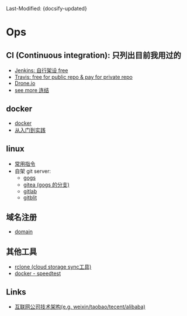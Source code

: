 Last-Modified: {docsify-updated}

# Ops

## CI (Continuous integration): 只列出目前我用过的

- [Jenkins: 自行架设 free](/ops/ci/jenkins.md)
- [Travis: free for public repo & pay for private repo](/ops/ci/travis.md)
- [Drone.io](https://drone.io/)
- [see more 连结](https://ithelp.ithome.com.tw/articles/10187137)

## docker

- [docker](/ops/docker/README.md#docker)
- [从入门到实践](https://yeasy.gitbooks.io/docker_practice/)

## linux

- [常用指令](/ops/linux/command.md)
- 自架 git server:
  - [gogs](https://github.com/gogits/gogs)
  - [gitea (gogs 的分支)](https://github.com/go-gitea/gitea)
  - [gitlab](https://about.gitlab.com/)
  - [gitblit](http://gitblit.com/)


## 域名注册

- [domain](/ops/domain/README.md#domain)

## 其他工具

- [rclone (cloud storage sync工具)](https://rclone.org/docs/#fast-list)
- [docker - speedtest](https://hub.docker.com/r/tianon/speedtest/)

## Links

- [互联网公司技术架构(e.g. weixin/taobao/tecent/alibaba)](https://github.com/davideuler/architecture.of.internet-product)